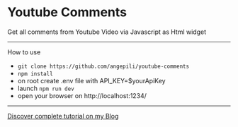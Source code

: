 # Youtube Comments
Get all comments from Youtube Video via Javascript as Html widget

---

How to use
- `git clone https://github.com/angepili/youtube-comments`
- `npm install`
- on root create .env file with API_KEY=$yourApiKey
- launch `npm run dev`
- open your browser on http://localhost:1234/
---

[Discover complete tutorial on my Blog](https://angelopili.it/post/commenti-youtube-javascript/)